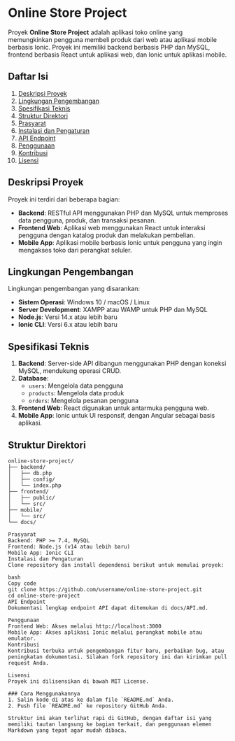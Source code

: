# Online Store Project

Proyek **Online Store Project** adalah aplikasi toko online yang memungkinkan pengguna membeli produk dari web atau aplikasi mobile berbasis Ionic. Proyek ini memiliki backend berbasis PHP dan MySQL, frontend berbasis React untuk aplikasi web, dan Ionic untuk aplikasi mobile.

## Daftar Isi
1. [Deskripsi Proyek](#deskripsi-proyek)
2. [Lingkungan Pengembangan](#lingkungan-pengembangan)
3. [Spesifikasi Teknis](#spesifikasi-teknis)
4. [Struktur Direktori](#struktur-direktori)
5. [Prasyarat](#prasyarat)
6. [Instalasi dan Pengaturan](#instalasi-dan-pengaturan)
7. [API Endpoint](#api-endpoint)
8. [Penggunaan](#penggunaan)
9. [Kontribusi](#kontribusi)
10. [Lisensi](#lisensi)

## Deskripsi Proyek

Proyek ini terdiri dari beberapa bagian:
- **Backend**: RESTful API menggunakan PHP dan MySQL untuk memproses data pengguna, produk, dan transaksi pesanan.
- **Frontend Web**: Aplikasi web menggunakan React untuk interaksi pengguna dengan katalog produk dan melakukan pembelian.
- **Mobile App**: Aplikasi mobile berbasis Ionic untuk pengguna yang ingin mengakses toko dari perangkat seluler.

## Lingkungan Pengembangan

Lingkungan pengembangan yang disarankan:
- **Sistem Operasi**: Windows 10 / macOS / Linux
- **Server Development**: XAMPP atau WAMP untuk PHP dan MySQL
- **Node.js**: Versi 14.x atau lebih baru
- **Ionic CLI**: Versi 6.x atau lebih baru

## Spesifikasi Teknis

1. **Backend**: Server-side API dibangun menggunakan PHP dengan koneksi MySQL, mendukung operasi CRUD.
2. **Database**:
    - `users`: Mengelola data pengguna
    - `products`: Mengelola data produk
    - `orders`: Mengelola pesanan pengguna
3. **Frontend Web**: React digunakan untuk antarmuka pengguna web.
4. **Mobile App**: Ionic untuk UI responsif, dengan Angular sebagai basis aplikasi.

## Struktur Direktori

```plaintext
online-store-project/
├── backend/
│   ├── db.php
│   ├── config/
│   └── index.php
├── frontend/
│   ├── public/
│   └── src/
├── mobile/
│   └── src/
└── docs/

Prasyarat
Backend: PHP >= 7.4, MySQL
Frontend: Node.js (v14 atau lebih baru)
Mobile App: Ionic CLI
Instalasi dan Pengaturan
Clone repository dan install dependensi berikut untuk memulai proyek:

bash
Copy code
git clone https://github.com/username/online-store-project.git
cd online-store-project
API Endpoint
Dokumentasi lengkap endpoint API dapat ditemukan di docs/API.md.

Penggunaan
Frontend Web: Akses melalui http://localhost:3000
Mobile App: Akses aplikasi Ionic melalui perangkat mobile atau emulator.
Kontribusi
Kontribusi terbuka untuk pengembangan fitur baru, perbaikan bug, atau peningkatan dokumentasi. Silakan fork repository ini dan kirimkan pull request Anda.

Lisensi
Proyek ini dilisensikan di bawah MIT License.

### Cara Menggunakannya
1. Salin kode di atas ke dalam file `README.md` Anda.
2. Push file `README.md` ke repository GitHub Anda.

Struktur ini akan terlihat rapi di GitHub, dengan daftar isi yang memiliki tautan langsung ke bagian terkait, dan penggunaan elemen Markdown yang tepat agar mudah dibaca.
